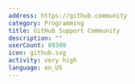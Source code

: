 ```yaml
---
address: https://github.community
category: Programming
title: GitHub Support Community
description: ""
userCount: 89300
icon: github.svg
activity: very high
language: en_US
---
```

